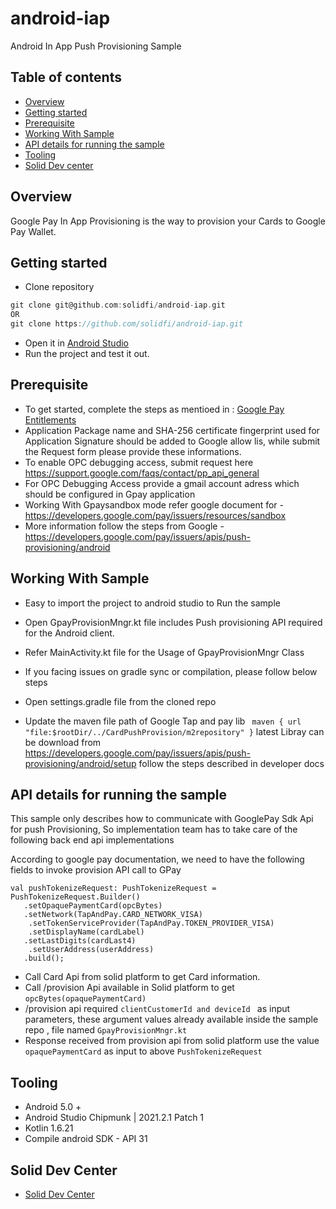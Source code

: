 # android-iap
Android In App Push Provisioning Sample

## Table of contents
- [Overview](#overview)
- [Getting started](#getting-started)
- [Prerequisite](#prerequisite)
- [Working With Sample](#working-with-sample)
- [API details for running the sample](#api-details-for-running-the-sample)
- [Tooling](#tooling)
- [ Solid Dev center](#solid-dev-center)



## Overview
Google Pay In App Provisioning is the way to provision your Cards to Google Pay Wallet.

## Getting started

- Clone repository
```groovy
git clone git@github.com:solidfi/android-iap.git
OR
git clone https://github.com/solidfi/android-iap.git
```
- Open it in [Android Studio](https://developer.android.com/studio)
- Run the project and test it out.

## Prerequisite

- To get started, complete the steps as mentioed in : [Google Pay Entitlements](https://help.solidfi.com/hc/en-us/articles/6343456222875) 
- Application Package name and SHA-256 certificate fingerprint used for Application Signature should be added to Google allow lis, while submit the  Request form please provide these informations.
- To enable OPC debugging access, submit request here https://support.google.com/faqs/contact/pp_api_general
- For OPC Debugging Access provide a gmail account adress which should be configured in Gpay application
- Working With Gpaysandbox mode refer google document for - https://developers.google.com/pay/issuers/resources/sandbox 
- More information follow the steps from Google - https://developers.google.com/pay/issuers/apis/push-provisioning/android


## Working With Sample
- Easy to import the project to android studio to Run the sample
- Open GpayProvisionMngr.kt file includes Push provisioning API required for the Android client.
- Refer MainActivity.kt file for the Usage of GpayProvisionMngr Class

- If you facing issues on gradle sync or compilation, please follow below steps
- Open settings.gradle file from the cloned repo
- Update the maven file path of Google Tap and pay lib
  ``` maven { url "file:$rootDir/../CardPushProvision/m2repository" }```
  latest Libray can be download from https://developers.google.com/pay/issuers/apis/push-provisioning/android/setup
  follow the steps described in developer docs

## API details for running the sample
This sample only describes how to communicate with GooglePay Sdk Api for push Provisioning,
So implementation team has to take care of the following back end api implementations

According to google pay documentation, we need to have the following fields to invoke provision API call to GPay
```
val pushTokenizeRequest: PushTokenizeRequest = PushTokenizeRequest.Builder()
   .setOpaquePaymentCard(opcBytes)
   .setNetwork(TapAndPay.CARD_NETWORK_VISA)
    .setTokenServiceProvider(TapAndPay.TOKEN_PROVIDER_VISA)
    .setDisplayName(cardLabel)
   .setLastDigits(cardLast4)
    .setUserAddress(userAddress)
   .build();
```
- Call Card Api from solid platform to get Card information.
- Call /provision Api available in Solid platform to get `opcBytes(opaquePaymentCard)`
- /provision api required `clientCustomerId and deviceId ` as input parameters, these argument values already available inside the sample repo ,
  file named `GpayProvisionMngr.kt`
- Response received from provision api  from solid platform use the value `opaquePaymentCard` as input to above `PushTokenizeRequest` 
 

## Tooling
- Android 5.0 +
- Android Studio Chipmunk | 2021.2.1 Patch 1
- Kotlin 1.6.21
- Compile android SDK - API 31

## Solid Dev Center
- [Solid Dev Center](https://www.solidfi.com/docs/introduction)
